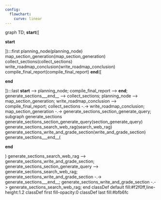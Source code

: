 ```yaml
---
config:
  flowchart:
    curve: linear
---
```

graph TD;
	__start__([<p>__start__</p>]):::first
	planning_node(planning_node)
	map_section_generation(map_section_generation)
	collect_sections(collect_sections)
	write_roadmap_conclusion(write_roadmap_conclusion)
	compile_final_report(compile_final_report)
	__end__([<p>__end__</p>]):::last
	__start__ --> planning_node;
	compile_final_report --> __end__;
	generate_sections___end__ --> collect_sections;
	planning_node --> map_section_generation;
	write_roadmap_conclusion --> compile_final_report;
	collect_sections -.-> write_roadmap_conclusion;
	map_section_generation -.-> generate_sections_section_generate_query;
	subgraph generate_sections
	generate_sections_section_generate_query(section_generate_query)
	generate_sections_search_web_rag(search_web_rag)
	generate_sections_write_and_grade_section(write_and_grade_section)
	generate_sections___end__(<p>__end__</p>)
	generate_sections_search_web_rag --> generate_sections_write_and_grade_section;
	generate_sections_section_generate_query --> generate_sections_search_web_rag;
	generate_sections_write_and_grade_section -.-> generate_sections___end__;
	generate_sections_write_and_grade_section -.-> generate_sections_search_web_rag;
	end
	classDef default fill:#f2f0ff,line-height:1.2
	classDef first fill-opacity:0
	classDef last fill:#bfb6fc

